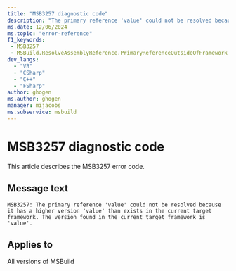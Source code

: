 ```yaml
---
title: "MSB3257 diagnostic code"
description: "The primary reference 'value' could not be resolved because it has a higher version 'value' than exists in the current target framework. The version found in the current target framework is 'value'."
ms.date: 12/06/2024
ms.topic: "error-reference"
f1_keywords:
 - MSB3257
 - MSBuild.ResolveAssemblyReference.PrimaryReferenceOutsideOfFramework
dev_langs:
  - "VB"
  - "CSharp"
  - "C++"
  - "FSharp"
author: ghogen
ms.author: ghogen
manager: mijacobs
ms.subservice: msbuild
---
```


# MSB3257 diagnostic code

<!-- :::ErrorDefinitionDescription::: -->
<!-- :::editable-content name="introDescription"::: -->
This article describes the MSB3257 error code.
<!-- :::editable-content-end::: -->

## Message text

```output
MSB3257: The primary reference 'value' could not be resolved because it has a higher version 'value' than exists in the current target framework. The version found in the current target framework is 'value'.
```

<!-- :::editable-content name="postOutputDescription"::: -->
<!--
{StrBegin="MSB3257: "}
-->
<!-- :::editable-content-end::: -->
<!-- :::ErrorDefinitionDescription-end::: -->

## Applies to

All versions of MSBuild
